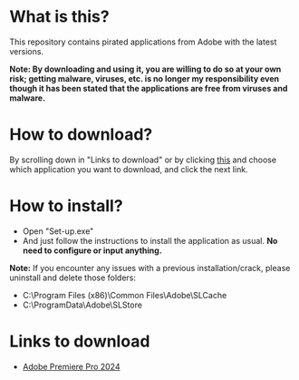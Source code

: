 # What is this?
This repository contains pirated applications from Adobe with the latest versions.

**Note: By downloading and using it, you are willing to do so at your own risk; getting malware, viruses, etc. is no longer my responsibility even though it has been stated that the applications are free from viruses and malware.**

# How to download?
By scrolling down in "Links to download" or by clicking [this](#links-to-download) and choose which application you want to download, and click the next link.

# How to install?
- Open "Set-up.exe"
- And just follow the instructions to install the application as usual. **No need to configure or input anything.**

**Note:** If you encounter any issues with a previous installation/crack, please uninstall and delete those folders:
- C:\Program Files (x86)\Common Files\Adobe\SLCache
- C:\ProgramData\Adobe\SLStore

# Links to download
- [Adobe Premiere Pro 2024](https://drive.google.com/drive/folders/1tlh44PfqDGvEubVu4tmU8Goj-kH7tkk4?usp=drive_link)